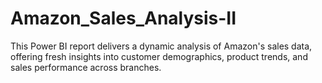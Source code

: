 # Amazon_Sales_Analysis-II
This Power BI report delivers a dynamic analysis of Amazon's sales data, offering fresh insights into customer demographics, product trends, and sales performance across branches.
